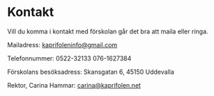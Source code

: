 # Kontakt
Vill du komma i kontakt med förskolan går det bra att maila eller ringa.

Mailadress: kaprifoleninfo@gmail.com

Telefonnummer: 0522-32133 076-1627384

Förskolans besöksadress: Skansgatan 6, 45150 Uddevalla

Rektor, Carina Hammar: carina@kaprifolen.net
